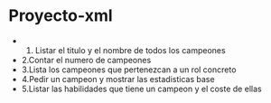 # Proyecto-xml


* 1. Listar el titulo y el nombre de todos los campeones
* 2.Contar el numero de campeones
* 3.Lista los campeones que pertenezcan a un rol concreto
* 4.Pedir un campeon y mostrar las estadisticas base
* 5.Listar las habilidades que tiene un campeon y el coste de ellas
